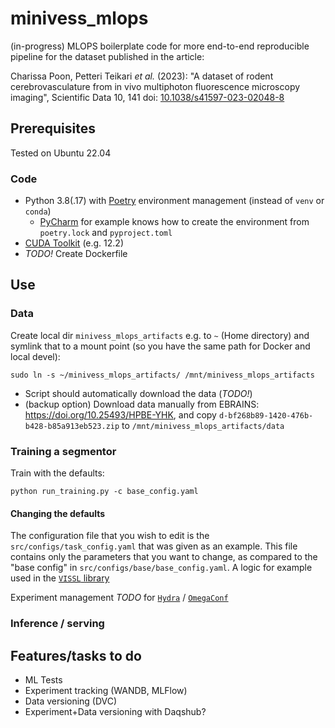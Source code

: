 # minivess_mlops

(in-progress) MLOPS boilerplate code for more end-to-end reproducible pipeline for the dataset published in the article:

Charissa Poon, Petteri Teikari _et al._ (2023): 
"A dataset of rodent cerebrovasculature from in vivo multiphoton fluorescence microscopy imaging", 
Scientific Data 10, 141 doi: [10.1038/s41597-023-02048-8](https://doi.org/10.1038/s41597-023-02048-8)

## Prerequisites

Tested on Ubuntu 22.04

### Code

* Python 3.8(.17) with [Poetry](https://python-poetry.org/) environment management (instead of `venv` or `conda`)
  * [PyCharm](https://www.jetbrains.com/help/pycharm/poetry.html#poetry-env) for example knows how to create the environment from `poetry.lock` and `pyproject.toml` 
* [CUDA Toolkit](https://developer.nvidia.com/cuda-downloads?target_os=Linux&target_arch=x86_64&Distribution=Ubuntu&target_version=22.04&target_type=deb_local) (e.g. 12.2)
* _TODO!_ Create Dockerfile

## Use

### Data

Create local dir `minivess_mlops_artifacts` e.g. to `~` (Home directory) and symlink that to 
a mount point (so you have the same path for Docker and local devel):

```
sudo ln -s ~/minivess_mlops_artifacts/ /mnt/minivess_mlops_artifacts
```

* Script should automatically download the data (_TODO!_)
* (backup option) Download data manually from EBRAINS: https://doi.org/10.25493/HPBE-YHK, and copy `d-bf268b89-1420-476b-b428-b85a913eb523.zip` to `/mnt/minivess_mlops_artifacts/data`


### Training a segmentor

Train with the defaults:

```
python run_training.py -c base_config.yaml
```

#### Changing the defaults

The configuration file that you wish to edit is the 
`src/configs/task_config.yaml` that was given as an example. 
This file contains only the parameters that you want to change, 
as compared to the "base config" in `src/configs/base/base_config.yaml`.
A logic for example used in the [`VISSL` library](https://colab.research.google.com/github/facebookresearch/vissl/blob/stable/tutorials/Understanding_VISSL_Training_and_YAML_Config.ipynb)

Experiment management _TODO_ for [`Hydra`](https://hydra.cc/) / [`OmegaConf`](https://omegaconf.readthedocs.io/)

### Inference / serving

## Features/tasks to do

* ML Tests
* Experiment tracking (WANDB, MLFlow)
* Data versioning (DVC)
* Experiment+Data versioning with Daqshub?

